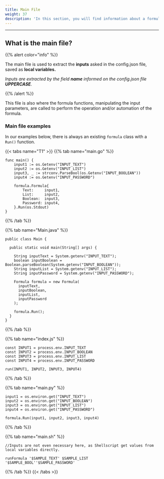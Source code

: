 ```yaml
---
title: Main File
weight: 37
description: 'In this section, you will find information about a formula main class file'
---
```


---

## What is the main file?

{{% alert color="info" %}}

The main file is used to extract the **inputs** asked in the config.json file, saved as **local variables.**   
  
_Inputs are extracted by the field **name** informed on the config.json file **UPPERCASE**._ 

{{% /alert %}}

This file is also where the formula functions, manipulating the input parameters, are called to perform the operation and/or automation of the formula.

### Main file examples

In our examples below, there is always an existing `formula` class with a `Run()` function.

{{< tabs name="T1" >}}
{{% tab name="main.go" %}}
```text
func main() {
	input1 := os.Getenv("INPUT_TEXT")
	input2 := os.Getenv("INPUT_LIST")
	input3, _ := strconv.ParseBool(os.Getenv("INPUT_BOOLEAN"))
	input4 := os.Getenv("INPUT_PASSWORD")

	formula.Formula{
		Text:     input1,
		List:     input2,
		Boolean:  input3,
		Password: input4,
	}.Run(os.Stdout)
}
```
{{% /tab %}}

{{% tab name="Main.java" %}}
```text
public class Main {

  public static void main(String[] args) {

    String inputText = System.getenv("INPUT_TEXT");
    boolean inputBoolean = Boolean.parseBoolean(System.getenv("INPUT_BOOLEAN"));
    String inputList = System.getenv("INPUT_LIST");
    String inputPassword = System.getenv("INPUT_PASSWORD");

    Formula formula = new Formula(
      inputText, 
      inputBoolean, 
      inputList, 
      inputPassword
    );
    
    formula.Run();
  }
}
```
{{% /tab %}}

{{% tab name="index.js" %}}
```text
const INPUT1 = process.env.INPUT_TEXT
const INPUT2 = process.env.INPUT_BOOLEAN
const INPUT3 = process.env.INPUT_LIST
const INPUT4 = process.env.INPUT_PASSWORD

run(INPUT1, INPUT2, INPUT3, INPUT4)
```
{{% /tab %}}

{{% tab name="main.py" %}}
```text
input1 = os.environ.get("INPUT_TEXT")
input2 = os.environ.get("INPUT_BOOLEAN")
input3 = os.environ.get("INPUT_LIST")
input4 = os.environ.get("INPUT_PASSWORD")

formula.Run(input1, input2, input3, input4)
```
{{% /tab %}}

{{% tab name="main.sh" %}}
```text
//Inputs are not even necessary here, as Shellscript get values from local variables directly.

runFormula '$SAMPLE_TEXT' $SAMPLE_LIST '$SAMPLE_BOOL''$SAMPLE_PASSWORD'
```
{{% /tab %}}
{{< /tabs >}}
